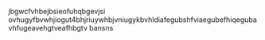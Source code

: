 jbgwcfvhbejbsieofuhqbgevjsi ovhugyfbvwhjiogut4bhjriuywhbjvniugykbvhldiafegubshfviaegubefhiqegubavhfugeavehgtveafhbgtv bansns

